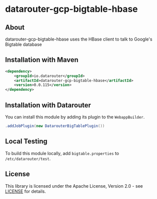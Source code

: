# datarouter-gcp-bigtable-hbase

## About
datarouter-gcp-bigtable-hbase uses the HBase client to talk to Google's Bigtable database

## Installation with Maven

```xml
<dependency>
	<groupId>io.datarouter</groupId>
	<artifactId>datarouter-gcp-bigtable-hbase</artifactId>
	<version>0.0.115</version>
</dependency>
```

## Installation with Datarouter

You can install this module by adding its plugin to the `WebappBuilder`.

```java
.addJobPlugin(new DatarouterBigTablePlugin())
```

## Local Testing
To build this module locally, add `bigtable.properties` to `/etc/datarouter/test`.

## License

This library is licensed under the Apache License, Version 2.0 - see [LICENSE](../LICENSE) for details.
